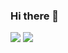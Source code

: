 ### Hi there 👋

<a style="all: unset;" href="https://github.com/anuraghazra/github-readme-stats">
  <img align="top" src="https://github-readme-stats.vercel.app/api?username=tarlepp&count_private=true&show_icons=true" />
</a>

<a style="all: unset;" href="https://github.com/anuraghazra/github-readme-stats">
  <img align="top" src="https://github-readme-stats.vercel.app/api/top-langs/?username=tarlepp&layout=compact" />
</a>
